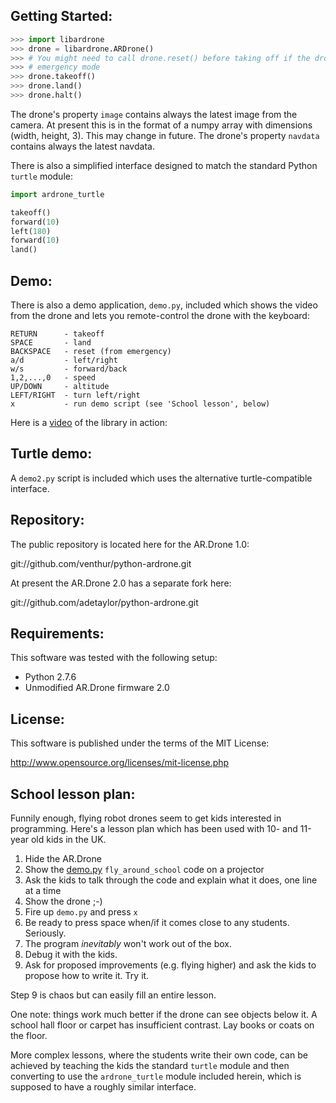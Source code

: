Getting Started:
----------------

```python
>>> import libardrone
>>> drone = libardrone.ARDrone()
>>> # You might need to call drone.reset() before taking off if the drone is in
>>> # emergency mode
>>> drone.takeoff()
>>> drone.land()
>>> drone.halt()
```

The drone's property `image` contains always the latest image from the camera.
At present this is in the format of a numpy array with dimensions (width, height, 3).
This may change in future.
The drone's property `navdata` contains always the latest navdata.

There is also a simplified interface designed to match the standard Python
`turtle` module:

```python
import ardrone_turtle

takeoff()
forward(10)
left(180)
forward(10)
land()
```


Demo:
-----

There is also a demo application, `demo.py`, included which shows the video from the drone
and lets you remote-control the drone with the keyboard:

    RETURN      - takeoff
    SPACE       - land
    BACKSPACE   - reset (from emergency)
    a/d         - left/right
    w/s         - forward/back
    1,2,...,0   - speed
    UP/DOWN     - altitude
    LEFT/RIGHT  - turn left/right
    x           - run demo script (see 'School lesson', below)

Here is a [video] of the library in action:

  [video]: http://youtu.be/2HEV37GbUow

Turtle demo:
------------

A `demo2.py` script is included which uses the alternative turtle-compatible interface.

Repository:
-----------

The public repository is located here for the AR.Drone 1.0:

  git://github.com/venthur/python-ardrone.git

At present the AR.Drone 2.0 has a separate fork here:

  git://github.com/adetaylor/python-ardrone.git

Requirements:
-------------

This software was tested with the following setup:

  * Python 2.7.6
  * Unmodified AR.Drone firmware 2.0


License:
--------

This software is published under the terms of the MIT License:

  http://www.opensource.org/licenses/mit-license.php

School lesson plan:
-------------------

Funnily enough, flying robot drones seem to get kids interested in programming.
Here's a lesson plan which has been used with 10- and 11-year old kids in the UK.

  1. Hide the AR.Drone
  2. Show the [demo.py](libardrone/demo.py) `fly_around_school` code on a projector
  3. Ask the kids to talk through the code and explain what it does, one line at a time
  4. Show the drone ;-)
  5. Fire up `demo.py` and press `x`
  6. Be ready to press space when/if it comes close to any students. Seriously.
  7. The program _inevitably_ won't work out of the box.
  8. Debug it with the kids.
  9. Ask for proposed improvements (e.g. flying higher) and ask the kids to propose how to write it. Try it.

Step 9 is chaos but can easily fill an entire lesson.

One note: things work much better if the drone can see objects below it. A school hall floor or carpet has insufficient contrast. Lay books or coats on the floor.

More complex lessons, where the students write their own code, can be achieved by teaching the kids the standard `turtle` module and then converting to use the `ardrone_turtle` module included herein, which is supposed to have a roughly similar interface.

